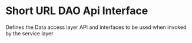 # Short URL DAO Api Interface

Defines the Data access layer API and interfaces
to be used when invoked by the service layer 